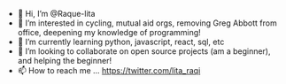 - 👋 Hi, I’m @Raque-lita
- 👀 I’m interested in cycling, mutual aid orgs, removing Greg Abbott from office, deepening my knowledge of programming!
- 🌱 I’m currently learning python, javascript, react, sql, etc
- 💞️ I’m looking to collaborate on open source projects (am a beginner), and helping the beginner!
- 📫 How to reach me ... https://twitter.com/lita_raqi

<!---
Raque-lita/Raque-lita is a ✨ special ✨ repository because its `README.md` (this file) appears on your GitHub profile.
You can click the Preview link to take a look at your changes.
--->
